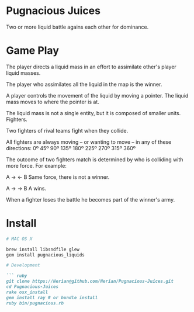# Pugnacious Juices

Two or more liquid battle agains each other for dominance.

# Game Play

The player directs a liquid mass in an effort to assimilate other's player liquid masses.

The player who assimilates all the liquid in the map is the winner.

A player controls the movement of the liquid by moving a pointer. The liquid mass moves to where the pointer is at.

The liquid mass is not a single entity, but it is composed of smaller units. Fighters.

Two fighters of rival teams fight when they collide.

All fighters are always moving – or wanting to move – in any of these directions: 0º 45º 90º 135º 180º 225º 270º 315º 360º

The outcome of two fighters match is determined by who is colliding with more force. For example:

A ->    <- B       Same force, there is not a winner.

A ->   -> B         A wins.  

When a fighter loses the battle he becomes part of the winner's army. 

 
                     
# Install
         
``` ruby
# MAC OS X

brew install libsndfile glew     
gem install pugnacious_liquids

# Development

``` ruby     
git clone https://Nerian@github.com/Nerian/Pugnacious-Juices.git        
cd Pugnacious-Juices
rake osx_install
gem install ray # or bundle install  
ruby bin/pugnacious.rb
```
